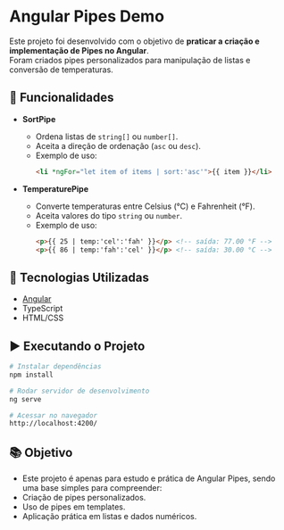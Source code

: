 # Angular Pipes Demo

Este projeto foi desenvolvido com o objetivo de **praticar a criação e implementação de Pipes no Angular**.  
Foram criados pipes personalizados para manipulação de listas e conversão de temperaturas.

## 📌 Funcionalidades

- **SortPipe**  
  - Ordena listas de `string[]` ou `number[]`.  
  - Aceita a direção de ordenação (`asc` ou `desc`).  
  - Exemplo de uso:
    ```html
    <li *ngFor="let item of items | sort:'asc'">{{ item }}</li>
    ```

- **TemperaturePipe**  
  - Converte temperaturas entre Celsius (°C) e Fahrenheit (°F).  
  - Aceita valores do tipo `string` ou `number`.  
  - Exemplo de uso:
    ```html
    <p>{{ 25 | temp:'cel':'fah' }}</p> <!-- saída: 77.00 °F -->
    <p>{{ 86 | temp:'fah':'cel' }}</p> <!-- saída: 30.00 °C -->
    ```

## 🚀 Tecnologias Utilizadas

- [Angular](https://angular.io/)  
- TypeScript  
- HTML/CSS

## ▶️ Executando o Projeto

```bash
# Instalar dependências
npm install

# Rodar servidor de desenvolvimento
ng serve

# Acessar no navegador
http://localhost:4200/
```

## 📚 Objetivo

- Este projeto é apenas para estudo e prática de Angular Pipes, sendo uma base simples para compreender:
- Criação de pipes personalizados.
- Uso de pipes em templates.
- Aplicação prática em listas e dados numéricos.
